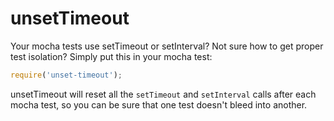 # unsetTimeout

Your mocha tests use setTimeout or setInterval? Not sure how to get proper test isolation? Simply put this in your mocha test:

```js
require('unset-timeout');
```

unsetTimeout will reset all the `setTimeout` and `setInterval` calls after each mocha test, so you can be sure that one test doesn't bleed into another.
